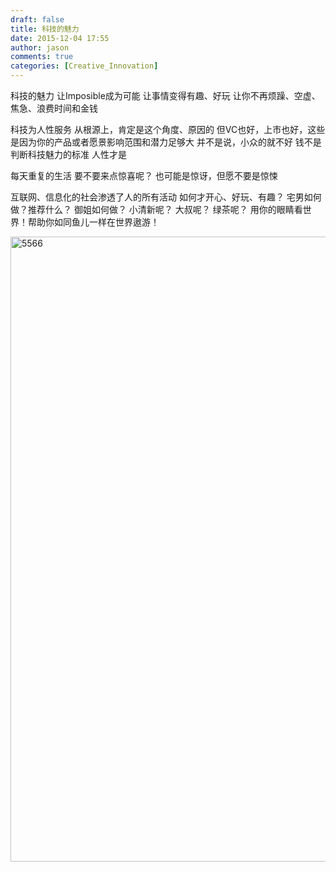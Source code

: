 ```yaml
---
draft: false
title: 科技的魅力
date: 2015-12-04 17:55
author: jason
comments: true
categories: [Creative_Innovation]
---
```

科技的魅力
让Imposible成为可能
让事情变得有趣、好玩
让你不再烦躁、空虚、焦急、浪费时间和金钱

科技为人性服务
从根源上，肯定是这个角度、原因的
但VC也好，上市也好，这些是因为你的产品或者愿景影响范围和潜力足够大
并不是说，小众的就不好
钱不是判断科技魅力的标准
人性才是

每天重复的生活
要不要来点惊喜呢？
也可能是惊讶，但愿不要是惊悚

互联网、信息化的社会渗透了人的所有活动
如何才开心、好玩、有趣？
宅男如何做？推荐什么？
御姐如何做？
小清新呢？
大叔呢？
绿茶呢？
用你的眼睛看世界！帮助你如同鱼儿一样在世界遨游！

<a href="http://121.40.214.164/wp-content/uploads/2015/12/5566.jpg"><img class="alignnone size-full wp-image-20" src="http://121.40.214.164/wp-content/uploads/2015/12/5566.jpg" alt="5566" width="997" height="1000" /></a>
